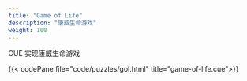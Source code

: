 ```yaml
---
title: "Game of Life"
description: "康威生命游戏"
weight: 100
---
```


CUE 实现康威生命游戏

{{< codePane file="code/puzzles/gol.html" title="game-of-life.cue">}}
